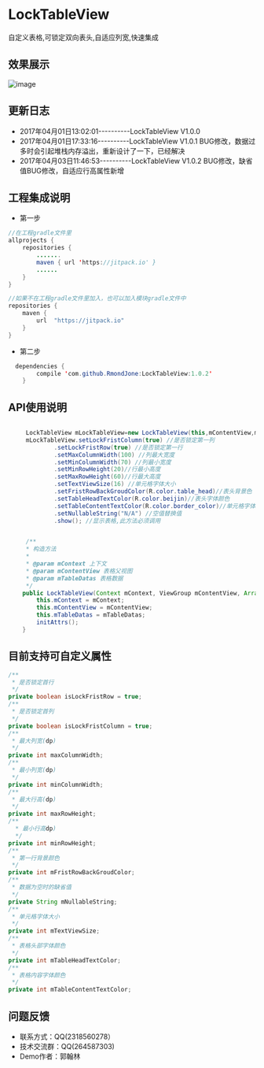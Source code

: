 # LockTableView
自定义表格,可锁定双向表头,自适应列宽,快速集成<br>
## 效果展示

![image](https://github.com/RmondJone/LockTableView/blob/master/show.gif)

## 更新日志
* 2017年04月01日13:02:01----------LockTableView V1.0.0
* 2017年04月01日17:33:16----------LockTableView V1.0.1
  BUG修改，数据过多时会引起堆栈内存溢出，重新设计了一下，已经解决
* 2017年04月03日11:46:53----------LockTableView V1.0.2
  BUG修改，缺省值BUG修改，自适应行高属性新增

## 工程集成说明
* 第一步
```java
//在工程gradle文件里
allprojects {
    repositories {
        .......
        maven { url 'https://jitpack.io' }
        ......
    }
}
```

```java
//如果不在工程gradle文件里加入，也可以加入模块gradle文件中
repositories {
    maven {
        url  "https://jitpack.io"
    }
}
```

* 第二步
```java
  dependencies {
		compile 'com.github.RmondJone:LockTableView:1.0.2'
	}
```

## API使用说明

```java

     LockTableView mLockTableView=new LockTableView(this,mContentView,mTableDatas);
     mLockTableView.setLockFristColumn(true) //是否锁定第一列
             .setLockFristRow(true) //是否锁定第一行
             .setMaxColumnWidth(100) //列最大宽度
             .setMinColumnWidth(70) //列最小宽度
             .setMinRowHeight(20)//行最小高度
             .setMaxRowHeight(60)//行最大高度
             .setTextViewSize(16) //单元格字体大小
             .setFristRowBackGroudColor(R.color.table_head)//表头背景色
             .setTableHeadTextColor(R.color.beijin)//表头字体颜色
             .setTableContentTextColor(R.color.border_color)//单元格字体颜色
             .setNullableString("N/A") //空值替换值
             .show(); //显示表格,此方法必须调用


     /**
     * 构造方法
     *
     * @param mContext 上下文
     * @param mContentView 表格父视图
     * @param mTableDatas 表格数据
     */
    public LockTableView(Context mContext, ViewGroup mContentView, ArrayList<ArrayList<String>> mTableDatas) {
        this.mContext = mContext;
        this.mContentView = mContentView;
        this.mTableDatas = mTableDatas;
        initAttrs();
    }

```
## 目前支持可自定义属性

```java
/**
 * 是否锁定首行
 */
private boolean isLockFristRow = true;
/**
 * 是否锁定首列
 */
private boolean isLockFristColumn = true;
/**
 * 最大列宽(dp)
 */
private int maxColumnWidth;
/**
 * 最小列宽(dp)
 */
private int minColumnWidth;
/**
 * 最大行高(dp)
 */
private int maxRowHeight;
/**
  * 最小行高dp)
  */
private int minRowHeight;
/**
 * 第一行背景颜色
 */
private int mFristRowBackGroudColor;
/**
 * 数据为空时的缺省值
 */
private String mNullableString;
/**
 * 单元格字体大小
 */
private int mTextViewSize;
/**
 * 表格头部字体颜色
 */
private int mTableHeadTextColor;
/**
 * 表格内容字体颜色
 */
private int mTableContentTextColor;

```

## 问题反馈
* 联系方式：QQ(2318560278）
* 技术交流群：QQ(264587303)
* Demo作者：郭翰林
